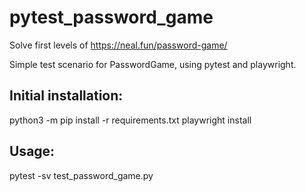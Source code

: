 # pytest_password_game
Solve first levels of https://neal.fun/password-game/

Simple test scenario for PasswordGame, using pytest and playwright.


## Initial installation:

python3 -m pip install -r requirements.txt
playwright install

## Usage:
pytest -sv test_password_game.py



